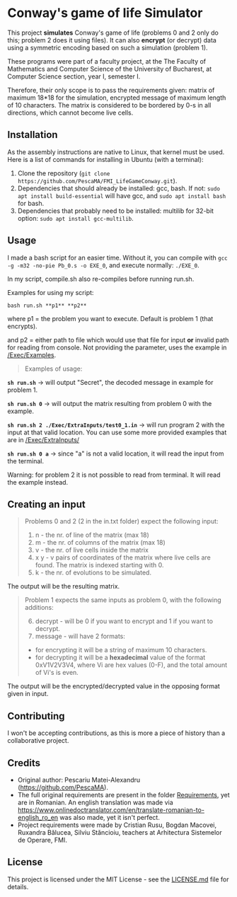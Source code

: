 # Conway's game of life Simulator

This project **simulates** Conway's game of life (problems 0 and 2 only do this; problem 2 does it using files). It can also **encrypt** (or decrypt) data using a symmetric encoding based on such a simulation (problem 1).

These programs were part of a faculty project, at the The Faculty of Mathematics and Computer Science of the University of Bucharest, at Computer Science section, year I, semester I.

Therefore, their only scope is to pass the requirements given: matrix of maximum 18*18 for the simulation, encrypted message of maximum length of 10 characters. The matrix is considered to be bordered by 0-s in all directions, which cannot become live cells.

## Installation

As the assembly instructions are native to Linux, that kernel must be used.
Here is a list of commands for installing in Ubuntu (with a terminal):

1. Clone the repository (`git clone https://github.com/PescaMA/FMI_LifeGameConway.git`).
2. Dependencies that should already be installed: gcc, bash. If not: `sudo apt install build-essential` will have gcc, and `sudo apt install bash` for bash.
3. Dependencies that probably need to be installed: multilib for 32-bit option: `sudo apt install gcc-multilib`.

## Usage

I made a bash script for an easier time. Without it, you can compile with `gcc -g -m32 -no-pie Pb_0.s -o EXE_0`, and execute normally: `./EXE_0`. 

In my script, compile.sh also re-compiles before running run.sh.

Examples for using my script:

`bash run.sh **p1** **p2**`

where p1 = the problem you want to execute. Default is problem 1 (that encrypts).

and p2 = either path to file which would use that file for input __or__
invalid path for reading from console. Not providing the parameter, uses the example in [/Exec/Examples](/Exec/Examples).

> Examples of usage:

**`sh run.sh`** -> will output "Secret", the decoded message in example for problem 1.

**`sh run.sh 0`** -> will output the matrix resulting from problem 0 with the example.

**`sh run.sh 2 ./Exec/ExtraInputs/test0_1.in`** -> will run program 2 with the input at that valid location. You can use some more provided examples that are in [/Exec/ExtraInputs/](/Exec/ExtraInputs/)

**`sh run.sh 0 a`** -> since "a" is not a valid location, it will read the input from the terminal.

Warning: for problem 2 it is not possible to read from terminal. It will read the example instead.

## Creating an input

> Problems 0 and 2 (2 in the in.txt folder) expect the following input:
> 
> 1. n - the nr. of line of the matrix (max 18)
> 2. m - the nr. of columns of the matrix (max 18)
> 3. v - the nr. of live cells inside the matrix
> 4. x y - v pairs of coordinates of the matrix where live cells are found. The matrix is indexed starting with 0.
> 5. k - the nr. of evolutions to be simulated.

The output will be the resulting matrix.

> Problem 1 expects the same inputs as problem 0, with the following additions:
> 
> 6. decrypt - will be 0 if you want to encrypt and 1 if you want to decrypt.
> 7. message - will have 2 formats:
> - for encrypting it will be a string of maximum 10 characters.
> - for decrypting it will be a **hexadecimal** value of the format  0xV1V2V3V4, where Vi are hex values (0-F), and the total amount of Vi's is even.

The output will be the encrypted/decrypted value in the opposing format given in input.


## Contributing

I won't be accepting contributions, as this is more a piece of history than a collaborative project.

## Credits

- Original author: Pescariu Matei-Alexandru (https://github.com/PescaMA).
- The full original requirements are present in the folder [Requirements](/Requirements/), yet are in Romanian. An english translation was made via https://www.onlinedoctranslator.com/en/translate-romanian-to-english_ro_en was also made, yet it isn't perfect.
- Project requirements were made by Cristian Rusu, Bogdan Macovei, Ruxandra Bălucea, Silviu Stăncioiu, teachers at Arhitectura Sistemelor de Operare, FMI.

## License

This project is licensed under the MIT License - see the [LICENSE.md](LICENSE.md) file for details.
